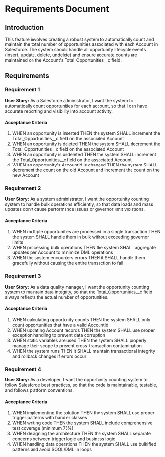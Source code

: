 # Requirements Document

## Introduction

This feature involves creating a robust system to automatically count and maintain the total number of opportunities associated with each Account in Salesforce. The system should handle all opportunity lifecycle events (insert, update, delete, undelete) and ensure accurate counts are maintained on the Account's Total_Opportunities__c field.

## Requirements

### Requirement 1

**User Story:** As a Salesforce administrator, I want the system to automatically count opportunities for each account, so that I can have accurate reporting and visibility into account activity.

#### Acceptance Criteria

1. WHEN an opportunity is inserted THEN the system SHALL increment the Total_Opportunities__c field on the associated Account
2. WHEN an opportunity is deleted THEN the system SHALL decrement the Total_Opportunities__c field on the associated Account
3. WHEN an opportunity is undeleted THEN the system SHALL increment the Total_Opportunities__c field on the associated Account
4. WHEN an opportunity's AccountId is changed THEN the system SHALL decrement the count on the old Account and increment the count on the new Account

### Requirement 2

**User Story:** As a system administrator, I want the opportunity counting system to handle bulk operations efficiently, so that data loads and mass updates don't cause performance issues or governor limit violations.

#### Acceptance Criteria

1. WHEN multiple opportunities are processed in a single transaction THEN the system SHALL handle them in bulk without exceeding governor limits
2. WHEN processing bulk operations THEN the system SHALL aggregate updates per Account to minimize DML operations
3. WHEN the system encounters errors THEN it SHALL handle them gracefully without causing the entire transaction to fail

### Requirement 3

**User Story:** As a data quality manager, I want the opportunity counting system to maintain data integrity, so that the Total_Opportunities__c field always reflects the actual number of opportunities.

#### Acceptance Criteria

1. WHEN calculating opportunity counts THEN the system SHALL only count opportunities that have a valid AccountId
2. WHEN updating Account records THEN the system SHALL use proper exception handling to prevent data corruption
3. WHEN static variables are used THEN the system SHALL properly manage their scope to prevent cross-transaction contamination
4. WHEN the system runs THEN it SHALL maintain transactional integrity and rollback changes if errors occur

### Requirement 4

**User Story:** As a developer, I want the opportunity counting system to follow Salesforce best practices, so that the code is maintainable, testable, and follows platform conventions.

#### Acceptance Criteria

1. WHEN implementing the solution THEN the system SHALL use proper trigger patterns with handler classes
2. WHEN writing code THEN the system SHALL include comprehensive test coverage (minimum 75%)
3. WHEN designing the architecture THEN the system SHALL separate concerns between trigger logic and business logic
4. WHEN handling data operations THEN the system SHALL use bulkified patterns and avoid SOQL/DML in loops